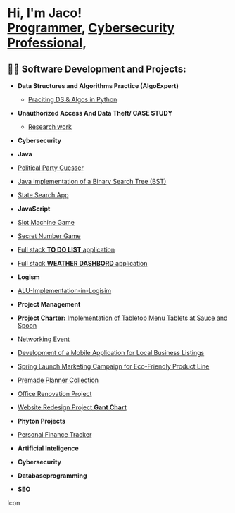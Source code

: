 <h1>Hi, I'm Jaco! 
  <br/><a href="https://github.com/JohannesVRooyen">Programmer</a>, <a href="www.linkedin.com/in/jaco-van-rooyen-73b81731a">Cybersecurity Professional</a>, </h1>

<h2>👨‍💻 Software Development and Projects:</h2>

- <b>Data Structures and Algorithms Practice (AlgoExpert)</b>
  - [Praciting DS & Algos in Python](https://github.com/JakesShell/Algorithms-Practice)
- <b>Unauthorized Access And 
Data Theft/ CASE STUDY </b>
  - [Research work](https://github.com/JakesShell/CyberResearch/tree/main)
 
- <b>Cybersecurity</b>

- <b>Java</b>
 - [Political Party Guesser](https://github.com/JakesShell/PoliticalQuizApp/tree/main)
 - [Java implementation of a Binary Search Tree (BST)](https://github.com/JakesShell/BST/tree/main)
 - [State Search App](https://github.com/JakesShell/StateSearch)
   
- <b>JavaScript</b>
 - [Slot Machine Game](https://github.com/JakesShell/slotmachine)
 - [Secret Number Game](https://github.com/JakesShell/GuessTheNumber)
 - [Full stack <b>TO DO LIST</b> application](https://github.com/JakesShell/ToDoList)
 - [Full stack <b>WEATHER DASHBORD</b> application](https://github.com/JakesShell/WeatherDash/tree/main)    
- <b>Logism</b>
 - [ALU-Implementation-in-Logisim](https://github.com/JakesShell/ALU-Implementation-in-Logisim)    
- <b>Project Management</b>
- [<b>Project Charter:</b> Implementation of Tabletop Menu Tablets at Sauce and Spoon](https://github.com/JakesShell/Project-Charter-Sauce-and-Spoon)
- [Networking Event](https://github.com/JakesShell/Networking-Event)
- [Development of a Mobile Application for Local Business Listings](https://github.com/JakesShell/TaskFlowAppCharter)
- [Spring Launch Marketing Campaign for Eco-Friendly Product Line](https://github.com/JakesShell/Green-Horizon-Campaign)
- [Premade Planner Collection](https://github.com/JakesShell/PlannerCollection/tree/main)
- [Office Renovation Project](https://github.com/JakesShell/OfficeReno)
- [Website Redesign Project <b> Gant Chart</b>](https://github.com/JakesShell/GantChartWebRedesign)
- <b>Phyton Projects</b>
- [Personal Finance Tracker](https://github.com/JakesShell/GantChartWebRedesign)
- <b>Artificial Inteligence</b>
- <b>Cybersecurity</b>
- <b>Databaseprogramming</b>
- <b>SEO</b>

<!--
**joshmadakor1/joshmadakor1** is a ✨ _special_ ✨ repository because its `README.md` (this file) appears on your GitHub profile.

Here are some ideas to get you started:

- 🔭 I’m currently working on ...
- 🌱 I’m currently learning ...
- 👯 I’m looking to collaborate on ...
- 🤔 I’m looking for help with ...
- 💬 Ask me about ...
- 📫 How to reach me: ...
- 😄 Pronouns: ...
- ⚡ Fun fact: ...
-->
Icon
